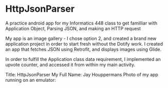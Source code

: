 # HttpJsonParser
A practice android app for my Informatics 448 class to get 
familliar with Application Object, Parsing JSON, and making an HTTP request

My app is an image gallery - I chose option 2, and created a brand new 
application project in order to start fresh without the Dotify work. I created
an app that fetches JSON using Retrofit, and displays images using Glide. 

In order to fulfill the Application class data requirement, I implemented
an upvote counter, and accessed it from within my main activity. 

Title: HttpJsonParser
My Full Name: Jay Houppermans
Photo of my app running on an emulator:



